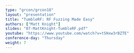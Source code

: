 ```yaml
---
type: "grcon/grcon18"
layout: "presentation"
title: "TumbleRF: RF Fuzzing Made Easy"
authors: ["Matt Knight"]
slides: "07-MattKnight-TumbleRF.pdf"
youtube: "https://www.youtube.com/watch?v=tSHxw3rBZTE"
conference-day: "Thursday"
weight: 7
---
```

<!-- FIXME -->
